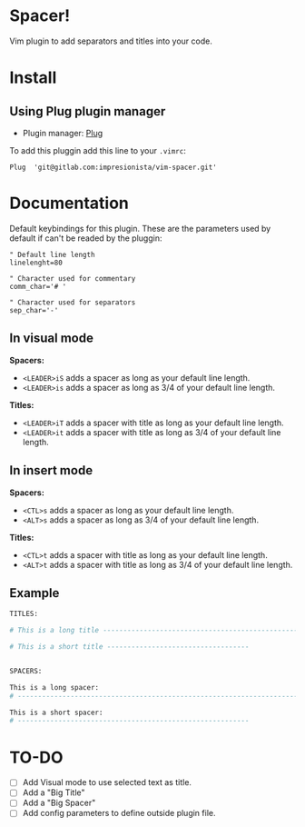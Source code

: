 # Spacer!

Vim plugin to add separators and titles into your code.

# Install

## Using Plug plugin manager

- Plugin manager: [Plug](https://github.com/junegunn/vim-plug)

To add this pluggin add this line to your `.vimrc`:

```vim
Plug  'git@gitlab.com:impresionista/vim-spacer.git'
```

# Documentation

Default keybindings for this plugin.
These are the parameters used by default if can't be readed by the pluggin:

```vim
" Default line length
linelenght=80

" Character used for commentary
comm_char='# '

" Character used for separators
sep_char='-'
```

## In visual mode

**Spacers:**
- `<LEADER>iS` adds a spacer as long as your default line length.
- `<LEADER>is` adds a spacer as long as 3/4 of your default line length.

**Titles:**
- `<LEADER>iT` adds a spacer with title as long as your default line length.
- `<LEADER>it` adds a spacer with title as long as 3/4 of your default line length.


## In insert mode

**Spacers:**
- `<CTL>s` adds a spacer as long as your default line length.
- `<ALT>s` adds a spacer as long as 3/4 of your default line length.

**Titles:**
- `<CTL>t` adds a spacer with title as long as your default line length.
- `<ALT>t` adds a spacer with title as long as 3/4 of your default line length.


## Example

```bash
TITLES:

# This is a long title --------------------------------------------------------

# This is a short title -----------------------------------


SPACERS:

This is a long spacer:
# -----------------------------------------------------------------------------

This is a short spacer:
# ---------------------------------------------------------

```


# TO-DO

- [  ] Add Visual mode to use selected text as title.
- [  ] Add a "Big Title"
- [  ] Add a "Big Spacer"
- [  ] Add config parameters to define outside plugin file.
